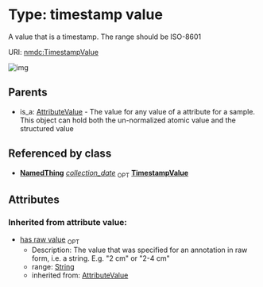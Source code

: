 
# Type: timestamp value


A value that is a timestamp. The range should be ISO-8601

URI: [nmdc:TimestampValue](https://microbiomedata/meta/TimestampValue)


![img](http://yuml.me/diagram/nofunky;dir:TB/class/\[AttributeValue]^-\[TimestampValue&#124;has_raw_value(i):string%20%3F])

## Parents

 *  is_a: [AttributeValue](AttributeValue.md) - The value for any value of a attribute for a sample. This object can hold both the un-normalized atomic value and the structured value

## Referenced by class

 *  **[NamedThing](NamedThing.md)** *[collection_date](collection_date.md)*  <sub>OPT</sub>  **[TimestampValue](TimestampValue.md)**

## Attributes


### Inherited from attribute value:

 * [has raw value](has_raw_value.md)  <sub>OPT</sub>
    * Description: The value that was specified for an annotation in raw form, i.e. a string. E.g. "2 cm" or "2-4 cm"
    * range: [String](types/String.md)
    * inherited from: [AttributeValue](AttributeValue.md)

